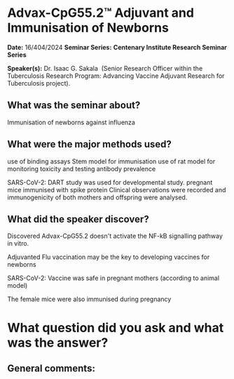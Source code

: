
# Advax-CpG55.2™ Adjuvant and Immunisation of Newborns

**Date:** 16/404/2024
**Seminar Series:** **Centenary Institute Research Seminar Series** 

**Speaker(s):** Dr. Isaac G. Sakala  (Senior Research Officer within the Tuberculosis Research Program: Advancing Vaccine Adjuvant Research for Tuberculosis project).

## What was the seminar about?
Immunisation of newborns against influenza


## What were the major methods used?
use of binding assays
Stem model for immunisation
use of rat model for monitoring toxicity and testing antibody prevalence

SARS-CoV-2:
DART study was used for developmental study. pregnant mice immunised with spike protein Clinical observations were recorded and immunogenicity of both mothers and offspring were analysed.

## What did the speaker discover?
Discovered Advax-CpG55.2 doesn't activate the NF-kB signalling pathway in vitro.

Adjuvanted Flu vaccination may be the key to developing vaccines for newborns 

SARS-CoV-2:
Vaccine was safe in pregnant mothers (according to animal model)

The female mice were also immunised during pregnancy

# What question did you ask and what was the answer?

## General comments:
